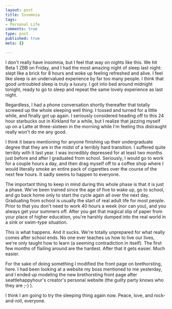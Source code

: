 ```yaml
--- 
layout: post
title: Insomnia
tags: 
- Personal Life
comments: true
type: post
published: true
meta: {}

---
```

I don't really have insomnia, but I feel that way on nights like this. We hit Beta 1 ZBB on Friday, and I had the most amazing night of sleep last night: slept like a brick for 8 hours and woke up feeling refreshed and alive. I feel like sleep is an undervalued experience by far too many people. I think that good untroubled sleep is truly a luxury. I got into bed around midnight tonight, ready to go to sleep and repeat the same lovely experience as last night.

  Regardless, I had a phone conversation shortly thereafter that totally screwed up the whole sleeping well thing. I tossed and turned for a little while, and finally got up again. I seriously considered heading off to this 24 hour starbucks out in Kirkland for a while, but I realize that jazzing myself up on a Latte at three-sixteen in the morning while I'm feeling this distraught really won't do me any good.

  I think it bears mentioning for anyone finishing up their undergraduate degree that they are in the midst of a terribly hard transition. I suffered quite terribly with it last year. I was incredibly depressed for at least two months just before and after I graduated from school. Seriously, I would go to work for a couple hours a day, and then drag myself off to a coffee shop where I would literally smoke an entire pack of cigarettes over the course of the next few hours. It sadly seems to happen to everyone.

  The important thing to keep in mind during this whole phase is that it is just a phase. We've been trained since the age of five to wake up, go to school, and go back home only to start the cycle again all over the next day. Graduating from school is usually the start of real adult life for most people. Prior to that you don't need to work 40 hours a week (nor can you), and you always get your summers off. After you get that magical slip of paper from your place of higher education, you're harshly dumped into the real world in a sink or swim-type situation.

  This is what happens. And it sucks. We're totally unprepared for what really comes after school ends. No one ever teaches us how to live our lives, we're only taught how to learn (a seeming contradiction in itself). The first few months of flailing around are the hardest. After that it gets easier. Much easier.

  For the sake of doing something I modified the front page on brethorsting, here. I had been looking at a website my boss mentioned to me yesterday, and I ended up modeling the new brethorsting front page after seattlehappyhour's creator's personal website (the guilty party knows who they are ;-) ).

  I think I am going to try the sleeping thing again now. Peace, love, and rock-and-roll, everyone.
